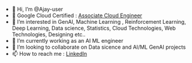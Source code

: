 - 👋 Hi, I’m @Ajay-user 
- 🥇 Google Cloud Certified : [Associate Cloud Engineer](https://lnkd.in/ggZUjay8)
- 👀 I’m interested in GenAI, Machine Learning , Reinforcement Learning, Deep Learning, Data science, Statistics, Cloud Technologies, Web Technologies, Designing etc.. 
- 🌱 I’m currently working as an AI ML engineer
- 💞️ I’m looking to collaborate on Data sicence and AI/ML GenAI projects
- 📫 How to reach me : [LinkedIn](https://www.linkedin.com/in/ajay-krishnan-a21a46120/)

<!---
Ajay-user/Ajay-user is a ✨ special ✨ repository because its `README.md` (this file) appears on your GitHub profile.
You can click the Preview link to take a look at your changes.
--->
